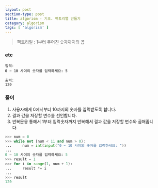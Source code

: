 ```yaml
---
layout: post
section-type: post
title: algorism - 기초. 팩토리얼 만들기
category: algorism
tags: [ 'algorism' ]
---
```


> 팩토리얼 : 1부터 주어진 숫자까지의 곱

### etc
```
입력:
0 ~ 10 사이의 숫자를 입력하세요: 5

출력:
120
```

### 풀이
1. 사용자에게 0에서부터 10까지의 숫자를 입력받도록 합니다.
2. 결과 값을 저장할 변수를 선언합니다.
3. 반복문응 통해서 1부터 입력숫자까지 반복해서 결과 값을 저장할 변수와 곱해줍니다.

```python
>>> num = 0
>>> while not (num < 11 and num > 0):
...     num = int(input("0 ~ 10 사이의 숫자를 입력하세요: "))
...
0 ~ 10 사이의 숫자를 입력하세요: 5
>>> result = 1
>>> for i in range(1, num + 1):
...     result *= i
...
>>> result
120
```

